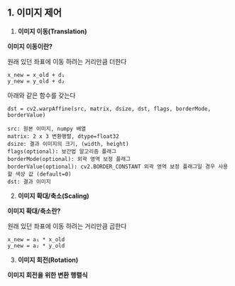 ## 1. 이미지 제어

1. **이미지 이동(Translation)**

**이미지 이동이란?**

원래 있던 좌표에 이동 하려는 거리만큼 더한다

```
x_new = x_old + d₁
y_new = y_old + d₂
```

아래와 같은 함수를 갖는다

```
dst = cv2.warpAffine(src, matrix, dsize, dst, flags, borderMode, borderValue)

src: 원본 이미지, numpy 배열
matrix: 2 x 3 변환행렬, dtype=float32
dsize: 결과 이미지의 크기, (width, height)
flags(optional): 보간법 알고리즘 플래그
borderMode(optional): 외곽 영역 보정 플래그
borderValue(optional): cv2.BORDER_CONSTANT 외곽 영역 보정 플래그일 경우 사용할 색상 값 (default=0)
dst: 결과 이미지
```

2. **이미지 확대/축소(Scaling)**

**이미지 확대/축소란?**

원래 있던 좌표에 이동 하려는 거리만큼 곱한다

```
x_new = a₁ * x_old
y_new = a₂ * y_old
```

3. **이미지 회전(Rotation)**

**이미지 회전을 위한 변환 행렬식**


